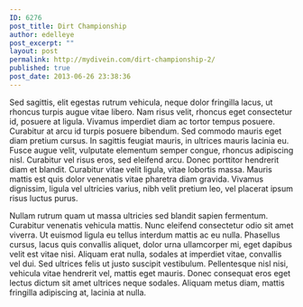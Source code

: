 ```yaml
---
ID: 6276
post_title: Dirt Championship
author: edelleye
post_excerpt: ""
layout: post
permalink: http://mydivein.com/dirt-championship-2/
published: true
post_date: 2013-06-26 23:38:36
---
```

Sed sagittis, elit egestas rutrum vehicula, neque dolor fringilla lacus, ut rhoncus turpis augue vitae libero. Nam risus velit, rhoncus eget consectetur id, posuere at ligula. Vivamus imperdiet diam ac tortor tempus posuere. Curabitur at arcu id turpis posuere bibendum. Sed commodo mauris eget diam pretium cursus. In sagittis feugiat mauris, in ultrices mauris lacinia eu. Fusce augue velit, vulputate elementum semper congue, rhoncus adipiscing nisl. Curabitur vel risus eros, sed eleifend arcu. Donec porttitor hendrerit diam et blandit. Curabitur vitae velit ligula, vitae lobortis massa. Mauris mattis est quis dolor venenatis vitae pharetra diam gravida. Vivamus dignissim, ligula vel ultricies varius, nibh velit pretium leo, vel placerat ipsum risus luctus purus.

<!--more-->

Nullam rutrum quam ut massa ultricies sed blandit sapien fermentum. Curabitur venenatis vehicula mattis. Nunc eleifend consectetur odio sit amet viverra. Ut euismod ligula eu tellus interdum mattis ac eu nulla. Phasellus cursus, lacus quis convallis aliquet, dolor urna ullamcorper mi, eget dapibus velit est vitae nisi. Aliquam erat nulla, sodales at imperdiet vitae, convallis vel dui. Sed ultrices felis ut justo suscipit vestibulum. Pellentesque nisl nisi, vehicula vitae hendrerit vel, mattis eget mauris. Donec consequat eros eget lectus dictum sit amet ultrices neque sodales. Aliquam metus diam, mattis fringilla adipiscing at, lacinia at nulla.